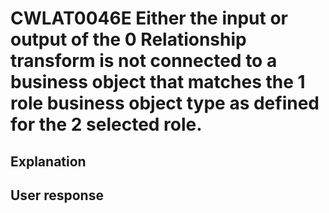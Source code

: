 # CWLAT0046E Either the input or output of the 0 Relationship transform is not connected to a business object that matches the 1 role business object type as defined for the 2 selected role.

## Explanation

## User response